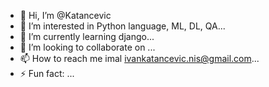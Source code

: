 - 👋 Hi, I’m @Katancevic
- 👀 I’m interested in Python language, ML, DL, QA...
- 🌱 I’m currently learning django...
- 💞️ I’m looking to collaborate on ...
- 📫 How to reach me imal ivankatancevic.nis@gmail.com...
- ⚡ Fun fact: ...

<!---
Katancevic/Katancevic is a ✨ special ✨ repository because its
--->
